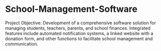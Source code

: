 # School-Management-Software
Project Objective: Development of a comprehensive software solution for managing students, teachers, parents, and school finances. Integrated features include automated notification systems, a linked website with a donation form, and other functions to facilitate school management and communication.
